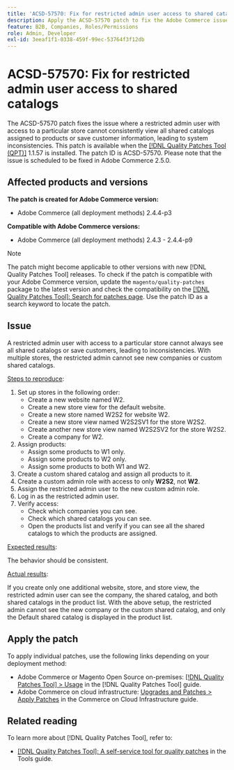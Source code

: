 ```yaml
---
title: 'ACSD-57570: Fix for restricted admin user access to shared catalogs'
description: Apply the ACSD-57570 patch to fix the Adobe Commerce issue where a restricted admin user with access to a particular store cannot consistently view all shared catalogs assigned to products or save customer information, leading to system inconsistencies.
feature: B2B, Companies, Roles/Permissions
role: Admin, Developer
exl-id: 3eeaf1f1-0338-459f-99ec-53764f3f12db
---
```

# ACSD-57570: Fix for restricted admin user access to shared catalogs

The ACSD-57570 patch fixes the issue where a restricted admin user with access to a particular store cannot consistently view all shared catalogs assigned to products or save customer information, leading to system inconsistencies. This patch is available when the [[!DNL Quality Patches Tool (QPT)]](/help/tools/quality-patches-tool/quality-patches-tool-to-self-serve-quality-patches.md) 1.1.57 is installed. The patch ID is ACSD-57570. Please note that the issue is scheduled to be fixed in Adobe Commerce 2.5.0.

## Affected products and versions

**The patch is created for Adobe Commerce version:**

* Adobe Commerce (all deployment methods) 2.4.4-p3

**Compatible with Adobe Commerce versions:**

* Adobe Commerce (all deployment methods) 2.4.3 - 2.4.4-p9

>[!NOTE]
>
>The patch might become applicable to other versions with new [!DNL Quality Patches Tool] releases. To check if the patch is compatible with your Adobe Commerce version, update the `magento/quality-patches` package to the latest version and check the compatibility on the [[!DNL Quality Patches Tool]: Search for patches page](https://experienceleague.adobe.com/tools/commerce-quality-patches/index.html). Use the patch ID as a search keyword to locate the patch.

## Issue

A restricted admin user with access to a particular store cannot always see all shared catalogs or save customers, leading to inconsistencies. With multiple stores, the restricted admin cannot see new companies or custom shared catalogs.

<u>Steps to reproduce</u>:

1. Set up stores in the following order:
    * Create a new website named W2.
    * Create a new store view for the default website.
    * Create a new store named W2S2 for website W2.
    * Create a new store view named W2S2SV1 for the store W2S2.
    * Create another new store view named W2S2SV2 for the store W2S2.
    * Create a company for W2.
1. Assign products:
    * Assign some products to W1 only.
    * Assign some products to W2 only.
    * Assign some products to both W1 and W2.
1. Create a custom shared catalog and assign all products to it.
1. Create a custom admin role with access to only **W2S2**, not **W2**.
1. Assign the restricted admin user to the new custom admin role.
1. Log in as the restricted admin user.
1. Verify access:
    * Check which companies you can see.
    * Check which shared catalogs you can see.
    * Open the products list and verify if you can see all the shared catalogs to which the products are assigned.

<u>Expected results</u>:

The behavior should be consistent.

<u>Actual results</u>:

If you create only one additional website, store, and store view, the restricted admin user can see the company, the shared catalog, and both shared catalogs in the product list. With the above setup, the restricted admin cannot see the new company or the custom shared catalog, and only the Default shared catalog is displayed in the product list.

## Apply the patch

To apply individual patches, use the following links depending on your deployment method:

* Adobe Commerce or Magento Open Source on-premises: [[!DNL Quality Patches Tool] > Usage](/help/tools/quality-patches-tool/usage.md) in the [!DNL Quality Patches Tool] guide.
* Adobe Commerce on cloud infrastructure: [Upgrades and Patches > Apply Patches](https://experienceleague.adobe.com/docs/commerce-cloud-service/user-guide/develop/upgrade/apply-patches.html) in the Commerce on Cloud Infrastructure guide.

## Related reading

To learn more about [!DNL Quality Patches Tool], refer to:

* [[!DNL Quality Patches Tool]: A self-service tool for quality patches](/help/tools/quality-patches-tool/quality-patches-tool-to-self-serve-quality-patches.md) in the Tools guide.
